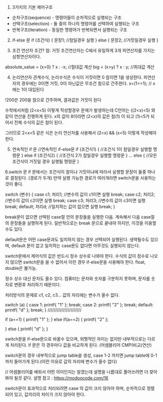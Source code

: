 1. 3가지의 기본 제어구조
 - 순차구조(sequence) - 명령어들이 순차적으로 실행되는 구조
 - 선택구조(selection) - 둘 중의 하나의 명령어를 선택하여 실행되는 구조
 - 반복구조(iteration) - 동일한 명령어가 반복되면서 실행되는 구조

2. if-else 문
if (조건식) {
  문장1;  //참일경우 실행
 }
 else {
  문장2;  //거짓일경우 실행
 }



3. 조건 연산자
조건? 참: 거짓
조건연산자는 C에서 유일하게 3개 피연산자를 가지는 삼항연산자이다.

absolute_value = (x>0) ? x : -x;  //절대값 계산
big = (x>y) ? x : y;  //최대값 계산


4. 논리연산자
관계수식, 논리수식은 수식이 거짓이면 0 참이면 1을 생성한다.
피연산자의 경우에는 0이면 거짓, 0이 아닌값은 무조건 참으로 간주한다.
x=(1==1);  // x에는 1이 대입된다

!200은 200을 참으로 간주하며, 결과값은 거짓이 된다

수학에서처럼 (2<x<5) 이렇게 작성할경우 문제가 발생하는데
C언어는 ((2<x)<5) 와 같이 연산을 진행하게 된다.
x의 값이 8이라면 (2<x)의 값은 참(1) 이 되고
(1)<5가 되어서 전체 수식의 값은 참이 된다.

그러므로 2<x<5 같은 식은 논리 연산자를 사용해서
(2<x) && (x<5)
이렇게 작성해야 한다.


5. 연속적인 if 문
//연속적인 if-else문
 if (조건식1) {
  //조건식 1이 참일경우 실행할 명령문
 }
 else if (조건식2) {
  //조건식 2가 참일경우 실행할 명령문
 }
 ...
 else {
  //모든 조건식이 거짓일 경우 실행될 명령문
 }


6.switch 문
if 문에서는 조건식이 참이냐 거짓이냐에 따라서 실행할 문장이 둘중 하나로 결정된다. (경로가 두개) 만약 실행 가능한 경로가 여러개라면 switch문을 사용하는것이 좋다.

switch (변수)
{
 case c1;
  처리1; //변수의 값이 c1이면 실행
  break;
 case c2;
  처리2; //변수의 값이 c2이면 실행
  break;
 case c3;
  처리3; //변수의 값이 c3이면 실행
  break;
 default;
  처리d; //일치하는 값이 없으면 실행
  break;
}

break문이 없으면 선택된 case절 안의 문장들을 실행한 다음. 계속해서 다음 case절의 문장들을 실행하게 된다. 일반적으로는 break 문으로 끝내야 하지만, 이것을 이용할수도 있다.

default문은 어떤 case문과도 일치하지 않는 경우 선택되어 실행된다. 생략될수도 있으며, default 문이 없고 일치하는 case문도 없다면 아무것도 실행되지 않는다.

switch문에서 제어식의 값은 반드시 정수 상수로 나와야 한다. 수식의 값이 정수로 나오지 않으면 switch문을 쓸 수 없어서 이런 경우 if-else문을 사용해야 한다. float, double은 불가능.

정수 상수 대신 문자도 올수 있다. 컴퓨터는 문자와 숫자를 구분하지 못하며, 문자를 숫자로 변환후 처리하기 때문이다.

처리방식의 문제로 c1, c2, c3... 값의 자리에는 변수가 올수 없다.



switch (a)
{
case 1:
 printf{ "1" };
 break;
case 2:
 printf{ "2" };
 break;
default:
 printf{ "d" };
 break;
}
//////////////////////

if (a==1)
{
 printf{ "1" };
}
else if(a==2)
{
 printf{ "2" };

}
else
{
 printf{ "d" };
}


switch문을 if-else문으로 바꿀수 있으며, 외형적인 차이는 없지만 내부적으로는 다르게 처리된다. if 문은 각 경우마다 값을 비교하게 된다. (어셈블리어 CMP(비교)연산)

switch문의 경우 내부적으로 jump table을 생성, case 1-2 까지면 jump table에 0-1까지 들어가게 된다.(이런 이유로 값의 자리에 변수가 올수 없다)

// 어셈블리어를 배워서 어떤 의미인지는 알겠는데 설명을 나름대로 풀어쓰려면 더 찾아봐야 될것 같다.
설명 참고 : https://modoocode.com/16

switch문이 효과적으로 처리되려면 case 의 값이 크지 않아야 하며, 순차적으로 정렬되어 있고, 값끼리의 차이가 크지 않아야 한다.


